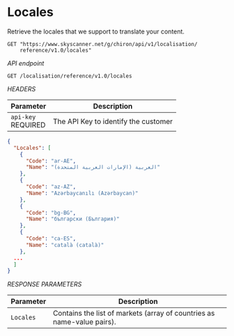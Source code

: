 # Locales

Retrieve the locales that we support to translate your content.

```shell
GET "https://www.skyscanner.net/g/chiron/api/v1/localisation/
    reference/v1.0/locales"
```

*API endpoint*

`GET /localisation/reference/v1.0/locales`

*HEADERS*

| Parameter | Description |
| --------- | ------- |
| ```api-key``` <br><span class="required">REQUIRED</span> | The API Key to identify the customer |

```json
{
  "Locales": [
    {
      "Code": "ar-AE",
      "Name": "العربية (الإمارات العربية المتحدة)"
    },
    {
      "Code": "az-AZ",
      "Name": "Azərbaycan­ılı (Azərbaycan)"
    },
    {
      "Code": "bg-BG",
      "Name": "български (България)"
    },
    {
      "Code": "ca-ES",
      "Name": "català (català)"
    },
  ...
  ]
}
```


*RESPONSE PARAMETERS*

| Parameter | Description |
| --- | --- |
| ```Locales``` | Contains the list of markets (array of countries as name-value pairs). |
